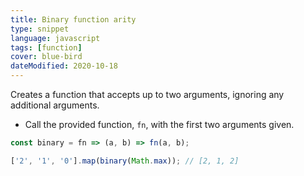 ```yaml
---
title: Binary function arity
type: snippet
language: javascript
tags: [function]
cover: blue-bird
dateModified: 2020-10-18
---
```


Creates a function that accepts up to two arguments, ignoring any additional arguments.

- Call the provided function, `fn`, with the first two arguments given.

```js
const binary = fn => (a, b) => fn(a, b);
```

```js
['2', '1', '0'].map(binary(Math.max)); // [2, 1, 2]
```
